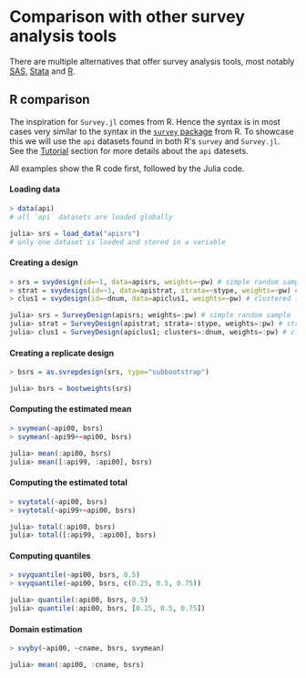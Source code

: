# Comparison with other survey analysis tools

There are multiple alternatives that offer survey analysis tools, most notably
[SAS](https://support.sas.com/rnd/app/stat/procedures/SurveyAnalysis.html),
[Stata](https://www.stata.com/features/survey-methods/) and
[R](https://CRAN.R-project.org/package=survey).

## R comparison

The inspiration for `Survey.jl` comes from R. Hence the syntax is in most cases
very similar to the syntax in the [`survey` package](https://cran.r-project.org/web/packages/survey/survey.pdf)
from R. To showcase this we will use the `api` datasets found in both R's
`survey` and `Survey.jl`. See the [Tutorial](@ref) section for more details about
the `api` datesets.

All examples show the R code first, followed by the Julia code.

#### Loading data

```R
> data(api)
# all `api` datasets are loaded globally
```

```julia
julia> srs = load_data("apisrs")
# only one dataset is loaded and stored in a variable
```

#### Creating a design

```R
> srs = svydesign(id=~1, data=apisrs, weights=~pw) # simple random sample
> strat = svydesign(id=~1, data=apistrat, strata=~stype, weights=~pw) # stratified
> clus1 = svydesign(id=~dnum, data=apiclus1, weights=~pw) # clustered (one stage)
```

```julia
julia> srs = SurveyDesign(apisrs; weights=:pw) # simple random sample
julia> strat = SurveyDesign(apistrat; strata=:stype, weights=:pw) # stratified
julia> clus1 = SurveyDesign(apiclus1; clusters=:dnum, weights=:pw) # clustered (one stage)
```

#### Creating a replicate design

```R
> bsrs = as.svrepdesign(srs, type="subbootstrap")
```

```julia
julia> bsrs = bootweights(srs)
```

#### Computing the estimated mean

```R
> svymean(~api00, bsrs)
> svymean(~api99+~api00, bsrs)
```

```julia
julia> mean(:api00, bsrs)
julia> mean([:api99, :api00], bsrs)
```

#### Computing the estimated total

```R
> svytotal(~api00, bsrs)
> svytotal(~api99+~api00, bsrs)
```

```julia
julia> total(:api00, bsrs)
julia> total([:api99, :api00], bsrs)
```

#### Computing quantiles

```R
> svyquantile(~api00, bsrs, 0.5)
> svyquantile(~api00, bsrs, c(0.25, 0.5, 0.75))
```

```julia
julia> quantile(:api00, bsrs, 0.5)
julia> quantile(:api00, bsrs, [0.25, 0.5, 0.75])
```

#### Domain estimation

```R
> svyby(~api00, ~cname, bsrs, svymean)
```

```julia
julia> mean(:api00, :cname, bsrs)
```
